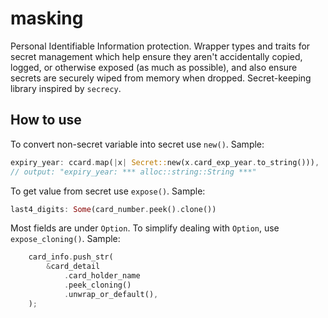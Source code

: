 # masking

Personal Identifiable Information protection.
Wrapper types and traits for secret management which help ensure they aren't accidentally copied, logged, or otherwise exposed (as much as possible), and also ensure secrets are securely wiped from memory when dropped.
Secret-keeping library inspired by `secrecy`.

## How to use

To convert non-secret variable into secret use `new()`. Sample:

```rust
expiry_year: ccard.map(|x| Secret::new(x.card_exp_year.to_string())),
// output: "expiry_year: *** alloc::string::String ***"
```

To get value from secret use `expose()`. Sample:

```rust ignore
last4_digits: Some(card_number.peek().clone())
```

Most fields are under `Option`. To simplify dealing with `Option`, use `expose_cloning()`. Sample:

```rust
    card_info.push_str(
        &card_detail
            .card_holder_name
            .peek_cloning()
            .unwrap_or_default(),
    );
```

<!-- ## Files Tree Layout -->

<!-- FIXME: this table should either be generated by a script or smoke test should be introduced checking it agrees with actual structure -->
<!-- FIXME: fill missing -->

<!-- ```text

├── src                        : source code
│   ├── bachstd                : utilities
└── tests                      : unit and integration tests

``` -->

<!--
command to generate the tree `tree -L 3 -d`
-->
